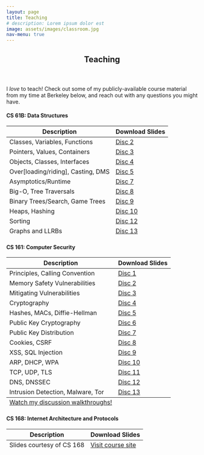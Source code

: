 ```yaml
---
layout: page
title: Teaching
# description: Lorem ipsum dolor est
image: assets/images/classroom.jpg
nav-menu: true
---
```


<!-- Main -->
<div id="main" class="alt">

<!-- One -->
<section id="one">
	<div class="inner">
		<header class="major">
			<h1>Teaching</h1>
		</header>
        <p>I <i>love</i> to teach! Check out some of my publicly-available course material from my time at Berkeley below, and reach out with any questions you might have.</p>
        <div class="row">
            <div class="6u 12u$(small)">
                <div class="table-wrapper">
                <h4>CS 61B: Data Structures</h4>
                <table>
                    <thead>
                        <tr>
                            <th>Description</th>
                            <th>Download Slides</th>
                        </tr>
                    </thead>
                    <tbody>
                        <tr>
                            <td>Classes, Variables, Functions</td>
                            <td><a href="assets/teaching/cs61b/cs61b_disc_2.pdf" class="button special small icon fa-download">Disc 2</a></td>
                        </tr>
                        <tr>
                            <td>Pointers, Values, Containers</td>
                            <td><a href="assets/teaching/cs61b/cs61b_disc_3.pdf" class="button special small icon fa-download">Disc 3</a></td>
                        </tr>
                        <tr>
                            <td>Objects, Classes, Interfaces</td>
                            <td><a href="assets/teaching/cs61b/cs61b_disc_4.pdf" class="button special small icon fa-download">Disc 4</a></td>
                        </tr>
                        <tr>    
                            <td>Over[loading/riding], Casting, DMS</td>
                            <td><a href="assets/teaching/cs61b/cs61b_disc_5.pdf" class="button special small icon fa-download">Disc 5</a></td>
                        </tr>
                        <tr>
                            <td>Asymptotics/Runtime</td>
                            <td><a href="assets/teaching/cs61b/cs61b_disc_7.pdf" class="button special small icon fa-download">Disc 7</a></td>
                        </tr>
                        <tr>
                            <td>Big-O, Tree Traversals</td>
                            <td><a href="assets/teaching/cs61b/cs61b_disc_8.pdf" class="button special small icon fa-download">Disc 8</a></td>
                        </tr>
                        <tr>
                            <td>Binary Trees/Search, Game Trees</td>
                            <td><a href="assets/teaching/cs61b/cs61b_disc_9.pdf" class="button special small icon fa-download">Disc 9</a></td>
                        </tr>
                        <tr>
                            <td>Heaps, Hashing</td>
                            <td><a href="assets/teaching/cs61b/cs61b_disc_10.pdf" class="button special small icon fa-download">Disc 10</a></td>
                        </tr>
                        <tr>
                            <td>Sorting</td>
                            <td><a href="assets/teaching/cs61b/cs61b_disc_12.pdf" class="button special small icon fa-download">Disc 12</a></td>
                        </tr>
                        <tr>
                            <td>Graphs and LLRBs</td>
                            <td><a href="assets/teaching/cs61b/cs61b_disc_13.pdf" class="button special small icon fa-download">Disc 13</a></td>
                        </tr>
                    </tbody>
                    <tfoot>
                        <tr>
                            <!-- <td colspan="2"></td>
                            <td>100.00</td> -->
                        </tr>
                    </tfoot>
                </table>
                </div>  
            </div>
            <div class="6u$ 12u$(small)">
                <div class="table-wrapper">
                <h4>CS 161: Computer Security</h4>
                <table>
                    <thead>
                        <tr>
                            <th>Description</th>
                            <th>Download Slides</th>
                        </tr>
                    </thead>
                    <tbody>
                        <tr>
                            <td>Principles, Calling Convention</td>
                            <td><a href="assets/teaching/cs161/cs161_disc_1.pdf" class="button special small icon fa-download">Disc 1</a></td>
                        </tr>
                        <tr>
                            <td>Memory Safety Vulnerabilities</td>
                            <td><a href="assets/teaching/cs161/cs161_disc_2.pdf" class="button special small icon fa-download">Disc 2</a></td>
                        </tr>
                        <tr>
                            <td>Mitigating Vulnerabilities</td>
                            <td><a href="assets/teaching/cs161/cs161_disc_3.pdf" class="button special small icon fa-download">Disc 3</a></td>
                        </tr>
                        <tr>
                            <td>Cryptography</td>
                            <td><a href="assets/teaching/cs161/cs161_disc_4.pdf" class="button special small icon fa-download">Disc 4</a></td>
                        </tr>
                        <tr>
                            <td>Hashes, MACs, Diffie-Hellman</td>
                            <td><a href="assets/teaching/cs161/cs161_disc_5.pdf" class="button special small icon fa-download">Disc 5</a></td>
                        </tr>
                        <tr>
                            <td>Public Key Cryptography</td>
                            <td><a href="assets/teaching/cs161/cs161_disc_6.pdf" class="button special small icon fa-download">Disc 6</a></td>
                        </tr>
                        <tr>
                            <td>Public Key Distribution</td>
                            <td><a href="assets/teaching/cs161/cs161_disc_7.pdf" class="button special small icon fa-download">Disc 7</a></td>
                        </tr>
                        <tr>
                            <td>Cookies, CSRF</td>
                            <td><a href="assets/teaching/cs161/cs161_disc_8.pdf" class="button special small icon fa-download">Disc 8</a></td>
                        </tr>
                        <tr>
                            <td>XSS, SQL Injection</td>
                            <td><a href="assets/teaching/cs161/cs161_disc_9.pdf" class="button special small icon fa-download">Disc 9</a></td>
                        </tr>
                        <tr>
                            <td>ARP, DHCP, WPA</td>
                            <td><a href="assets/teaching/cs161/cs161_disc_10.pdf" class="button special small icon fa-download">Disc 10</a></td>
                        </tr>
                        <tr>
                            <td>TCP, UDP, TLS</td>
                            <td><a href="assets/teaching/cs161/cs161_disc_11.pdf" class="button special small icon fa-download">Disc 11</a></td>
                        </tr>
                        <tr>
                            <td>DNS, DNSSEC</td>
                            <td><a href="assets/teaching/cs161/cs161_disc_12.pdf" class="button special small icon fa-download">Disc 12</a></td>
                        </tr>
                        <tr>
                            <td>Intrusion Detection, Malware, Tor</td>
                            <td><a href="assets/teaching/cs161/cs161_disc_13.pdf" class="button special small icon fa-download">Disc 13</a></td>
                        </tr>
                    </tbody>
                    <tfoot>
                        <tr>
                            <td><a href="https://mega.nz/folder/URYHSCKJ#0MPmRBK11qWJ4TcyjbNG0Q" class="button special small icon fa-microphone">Watch my discussion walkthroughs!</a></td>
                        </tr>
                    </tfoot>
                </table>
                </div>
            </div>
        </div>
        <div class="row">
            <div class="6u 12u$(small)">
             <div class="table-wrapper">
                <h4>CS 168: Internet Architecture and Protocols</h4>
                <table>
                    <thead>
                        <tr>
                            <th>Description</th>
                            <th>Download Slides</th>
                        </tr>
                    </thead>
                    <tbody>
                        <tr>
                            <td>Slides courtesy of CS 168</td>
                            <td><a href="https://cs168.io" class="button special small icon fa-link">Visit course site</a></td>
                        </tr>
                    </tbody>
                    <tfoot>
                        <tr>
                            <!-- <td colspan="2"></td>
                            <td>100.00</td> -->
                        </tr>
                    </tfoot>
                </table>
                </div>  
            </div>
        </div>
    </div>
</section>
</div>
